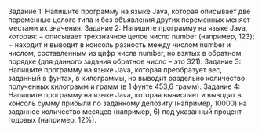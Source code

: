 Задание 1:
Напишите программу на языке Java, которая описывает две переменные
целого типа и без объявления других переменных меняет местами их значения.
Задание 2:
Напишите программу на языке Java, которая:
− описывает трехзначное целое число number (например, 123);
− находит и выводит в консоль разность между числом number и числом,
составленным из цифр числа number, но взятых в обратном порядке (для
данного задания обратное число – это 321).
Задание 3:
Напишите программу на языке Java, которая преобразует вес, заданный в
фунтах, в килограммы, но выводит раздельно количество полученных
килограмм и грамм (в 1 фунте 453,6 грамм).
Задание 4:
Напишите программу на языке Java, которая вычисляет и выводит в
консоль сумму прибыли по заданному депозиту (например, 10000) на заданное
количество месяцев (например, 6) под указанный процент годовых (например,
12%).